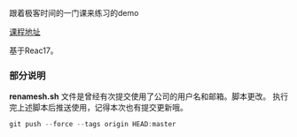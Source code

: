 跟着极客时间的一门课来练习的demo

[课程地址](https://time.geekbang.org/column/article/376532?utm_source=Geektime&utm_medium=pcchaping&utm_term=pc_interstitial_1183&gk_cus_user_wechat=university)

基于Reac17。


### 部分说明
__renamesh.sh__ 文件是曾经有次提交使用了公司的用户名和邮箱。脚本更改。
执行完上述脚本后推送使用，记得本次也有提交更新哦。
```javascript
git push --force --tags origin HEAD:master
````